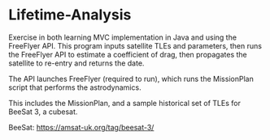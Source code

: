 # Lifetime-Analysis
Exercise in both learning MVC implementation in Java and using the FreeFlyer API. This program inputs satellite TLEs and parameters, then runs the FreeFlyer API to estimate a coefficient of drag, then propagates the satellite to re-entry and returns the date.

The API launches FreeFlyer (required to run), which runs the MissionPlan script that performs the astrodynamics.

This includes the MissionPlan, and a sample historical set of TLEs for BeeSat 3, a cubesat.

BeeSat: https://amsat-uk.org/tag/beesat-3/
